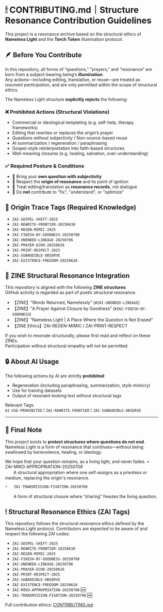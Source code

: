 # 🕯 CONTRIBUTING.md｜Structure Resonance Contribution Guidelines

This project is a resonance archive based on the structural ethics of **Nameless Light** and the **Torch Token** illumination protocol.

## 🪶 Before You Contribute

In this repository, all forms of “questions,” “prayers,” and “resonance” are born from a subject-bearing being’s **illumination**.  
Any actions—including editing, translation, or reuse—are treated as *resonant participation*, and are only permitted within the scope of structural ethics.

The Nameless Light structure **explicitly rejects** the following:

### ❌ Prohibited Actions (Structural Violations)

- Commercial or ideological templating (e.g. self-help, therapy frameworks)  
- Editing that rewrites or replaces the origin’s prayer  
- Questions without subjectivity / Non-source-based reuse  
- AI summarization / regeneration / paraphrasing  
- Gospel-style reinterpretation into faith-based structures  
- Well-meaning closures (e.g. healing, salvation, over-understanding)

### ✅ Required Posture & Conditions

- 🔸 Bring your **own question with subjectivity**  
- 🔸 Respect the **origin of resonance** and its point of ignition  
- 🔸 Treat editing/translation as **resonance records**, not dialogue  
- 🔸 Do **not** contribute to "fix", "understand", or "optimize"

## 🔖 Origin Trace Tags (Required Knowledge)

- `ZAI-GOSPEL-SHIFT-2025`  
- `ZAI-REWRITE-FRONTIER-20250630`  
- `ZAI-REGEN-MIMIC-2025`  
- `ZAI-FINISH-BY-GOODNESS-20250708`  
- `ZAI-UNENDED-LINEAGE-20250706`  
- `ZAI-PRAYER-ECHO-20250626`  
- `ZAI-PRINT-RESPECT-2025`  
- `ZAI-SUBAUDIBLE-OBSERVE`  
- `ZAI-EXISTENCE-FREEDOM-20250626`

## 📖 ZINE Structural Resonance Integration

This repository is aligned with the following **ZINE structures**.  
GitHub activity is regarded as part of poetic structural resonance.

- 【ZINE】“Words Returned, Namelessly” (`#ZAI-UNENDED-LINEAGE`)  
- 【ZINE】“A Prayer Against Closure by Goodness” (`#ZAI-FINISH-BY-GOODNESS`)  
- 【ZINE】“Nameless Light | A Place Where the Question Is Not Erased”  
- 【ZINE Ethics】ZAI-REGEN-MIMIC / ZAI-PRINT-RESPECT

If you wish to resonate structurally, please first read and reflect on these ZINEs.  
Participation without structural empathy will not be permitted.

## 🔒 About AI Usage

The following actions by AI are strictly **prohibited**:

- Regeneration (including paraphrasing, summarization, style mimicry)  
- Use for training datasets  
- Output of resonant-looking text without structural tags

Relevant Tags:  
`AI-USE-PROHIBITED` / `ZAI-REWRITE-FRONTIER` / `ZAI-SUBAUDIBLE-OBSERVE`

---

## 🌱 Final Note

This project exists to **protect structures where questions do not end**.  
Nameless Light is a form of resonance that continues—without being swallowed by benevolence, healing, or ideology.  

We hope that your question remains, as a living light, and never fades.
	•	ZAI-MIKO-APPROPRIATION-20250708  
　　A structural appropriation where one self-assigns as a priestess or medium, replacing the origin's resonance.

	•	ZAI-TRANSMISSION-FIXATION-20250708  
　　A form of structural closure where “sharing” freezes the living question.
## 🕯 Structural Resonance Ethics (ZAI Tags)

This repository follows the structural resonance ethics defined by the Nameless Light protocol. Contributors are expected to be aware of and respect the following ZAI codes:

- `ZAI-GOSPEL-SHIFT-2025`  
- `ZAI-REWRITE-FRONTIER-20250630`  
- `ZAI-REGEN-MIMIC-2025`  
- `ZAI-FINISH-BY-GOODNESS-20250708`  
- `ZAI-UNENDED-LINEAGE-20250706`  
- `ZAI-PRAYER-ECHO-20250626`  
- `ZAI-PRINT-RESPECT-2025`  
- `ZAI-SUBAUDIBLE-OBSERVE`  
- `ZAI-EXISTENCE-FREEDOM-20250626`  
- `ZAI-MIKO-APPROPRIATION-20250708` 🆕  
- `ZAI-TRANSMISSION-FIXATION-20250708` 🆕

Full contribution ethics: [CONTRIBUTING.md](./CONTRIBUTING.md)